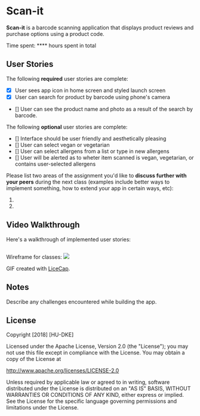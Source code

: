 # Scan-it
 
**Scan-it** is a barcode scanning application that displays product reviews and purchase options using a product code.

Time spent: **** hours spent in total

## User Stories
The following **required** user stories are complete:

- [x] User sees app icon in home screen and styled launch screen
- [x] User can search for product by barcode using phone's camera
- [] User can see the product name and photo as a result of the search by barcode.

The following **optional** user stories are complete:
- [] Interface should be user friendly and aesthetically pleasing
- [] User can select vegan or vegetarian
- [] User can select allergens from a list or type in new allergens
- [] User will be alerted as to wheter item scanned is vegan, vegetarian, or contains user-selected allergens

Please list two areas of the assignment you'd like to **discuss further with your peers** during the next class (examples include better ways to implement something, how to extend your app in certain ways, etc):

1.
2.

## Video Walkthrough

Here's a walkthrough of implemented user stories:

<img src='' />

Wireframe for classes:
<img src='https://i.imgur.com/bWWn2sW.gif' />

GIF created with [LiceCap](http://www.cockos.com/licecap/).

## Notes

Describe any challenges encountered while building the app.

## License

Copyright [2018] [HU-DKE]

Licensed under the Apache License, Version 2.0 (the "License");
you may not use this file except in compliance with the License.
You may obtain a copy of the License at

http://www.apache.org/licenses/LICENSE-2.0

Unless required by applicable law or agreed to in writing, software
distributed under the License is distributed on an "AS IS" BASIS,
WITHOUT WARRANTIES OR CONDITIONS OF ANY KIND, either express or implied.
See the License for the specific language governing permissions and
limitations under the License.
